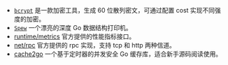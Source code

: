 - [`bcrypt`](https://pkg.go.dev/golang.org/x/crypto@v0.22.0/bcrypt#pkg-functions) 是一款加密工具，生成 60 位散列密文，可通过配置 cost 实现不同强度的加密。
- [`Spew`](https://github.com/davecgh/go-spew) 一个漂亮的深度 Go 数据结构打印机。
- [runtime/metrics](https://pkg.go.dev/runtime/metrics) 官方提供的性能指标接口。
- [net/rpc](https://pkg.go.dev/net/rpc#ServeCodec) 官方提供的 rpc 实现，支持 tcp 和 http 两种信道。
- [cache2go](https://github.com/muesli/cache2go) 一个基于定时器的并发安全 Go 缓存库，适合新手源码阅读使用。
